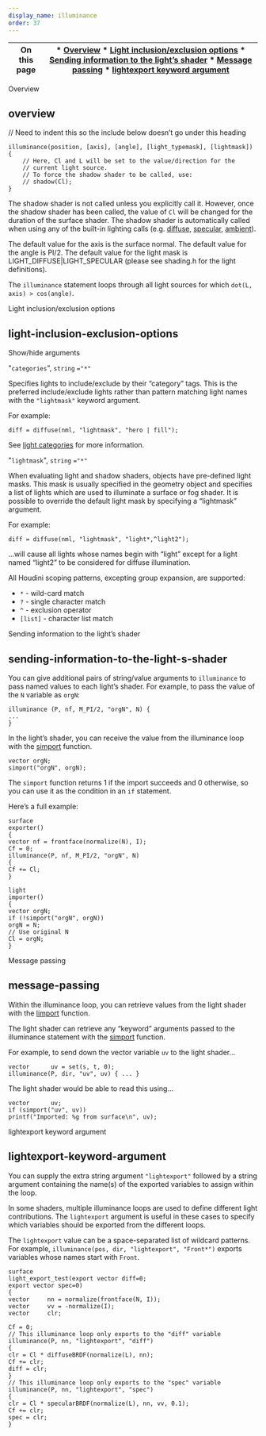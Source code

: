 ```yaml
---
display_name: illuminance
order: 37
---
```

| On this page | * [Overview](#overview) * [Light inclusion/exclusion options](#light-inclusion-exclusion-options) * [Sending information to the light’s shader](#sending-information-to-the-light-s-shader) * [Message passing](#message-passing) * [lightexport keyword argument](#lightexport-keyword-argument) |
| --- | --- |

Overview

## overview

// Need to indent this so the include below doesn’t go under this heading

```vex
illuminance(position, [axis], [angle], [light_typemask], [lightmask])
{
    // Here, Cl and L will be set to the value/direction for the
    // current light source.
    // To force the shadow shader to be called, use:
    // shadow(Cl);
}

```

The shadow shader is not called unless you explicitly call it. However, once the shadow shader has been called, the value of `Cl` will be changed for the duration of the surface shader. The shadow shader is automatically called when using any of the built-in lighting calls (e.g. [diffuse](diffuse.html "Returns a diffuse BSDF or computes diffuse shading."), [specular](specular.html "Returns a specular BSDF or computes specular shading."), [ambient](ambient.html "Returns the color of ambient light in the scene.")).

The default value for the axis is the surface normal. The default value for the angle is PI/2. The default value for the light mask is LIGHT_DIFFUSE|LIGHT_SPECULAR (please see shading.h for the light definitions).

The `illuminance` statement loops through all light sources for which `dot(L, axis) > cos(angle)`.

Light inclusion/exclusion options

## light-inclusion-exclusion-options

Show/hide arguments

"`categories`",
`string`
`="*"`

Specifies lights to include/exclude by their “category” tags.
This is the preferred include/exclude lights rather than pattern matching
light names with the `"lightmask"` keyword argument.

For example:

```vex
diff = diffuse(nml, "lightmask", "hero | fill");

```

See [light categories](../../render/lights.html#categories) for more information.

"`lightmask`",
`string`
`="*"`

When evaluating light and shadow shaders, objects have pre-defined light
masks. This mask is usually specified in the geometry object and
specifies a list of lights which are used to illuminate a surface or fog
shader. It is possible to override the default light mask by specifying
a “lightmask” argument.

For example:

```vex
diff = diffuse(nml, "lightmask", "light*,^light2");

```

…will cause all lights whose names begin with “light” except for a
light named “light2” to be considered for diffuse illumination.

All Houdini scoping patterns, excepting group expansion, are supported:

- `*` - wild-card match
- `?` - single character match
- `^` - exclusion operator
- `[list]` - character list match

Sending information to the light’s shader

## sending-information-to-the-light-s-shader

You can give additional pairs of string/value arguments to `illuminance` to pass named values to each light’s shader. For example, to pass the value of the `N` variable as `orgN`:

```vex
illuminance (P, nf, M_PI/2, "orgN", N) {
...
}

```

In the light’s shader, you can receive the value from the illuminance loop with the [simport](simport.html "Imports a variable sent by a surface shader in an illuminance loop.") function.

```vex
vector orgN;
simport("orgN", orgN);

```

The `simport` function returns 1 if the import succeeds and 0 otherwise, so you can use it as the condition in an `if` statement.

Here’s a full example:

```vex
surface
exporter()
{
vector nf = frontface(normalize(N), I);
Cf = 0;
illuminance(P, nf, M_PI/2, "orgN", N)
{
Cf += Cl;
}

light
importer()
{
vector orgN;
if (!simport("orgN", orgN))
orgN = N;
// Use original N
Cl = orgN;
}

```

Message passing

## message-passing

Within the illuminance loop, you can retrieve values from the light shader
with the [limport](limport.html "Imports a variable from the light shader for the surface.") function.

The light shader can retrieve any “keyword” arguments passed to the illuminance
statement with the [simport](simport.html "Imports a variable sent by a surface shader in an illuminance loop.") function.

For example, to send down the vector variable `uv` to the light shader…

```vex
vector      uv = set(s, t, 0);
illuminance(P, dir, "uv", uv) { ... }

```

The light shader would be able to read this using…

```vex
vector      uv;
if (simport("uv", uv))
printf("Imported: %g from surface\n", uv);

```

lightexport keyword argument

## lightexport-keyword-argument

You can supply the extra string argument `"lightexport"` followed by
a string argument containing the name(s) of the exported variables to
assign within the loop.

In some shaders, multiple illuminance loops are used to define different
light contributions. The `lightexport` argument is useful in these cases
to specify which variables should be exported from the different
loops.

The `lightexport` value can be a space-separated list of wildcard
patterns. For example, `illuminance(pos, dir, "lightexport", "Front*")`
exports variables whose names start with `Front`.

```vex
surface
light_export_test(export vector diff=0;
export vector spec=0)
{
vector     nn = normalize(frontface(N, I));
vector     vv = -normalize(I);
vector     clr;

Cf = 0;
// This illuminance loop only exports to the "diff" variable
illuminance(P, nn, "lightexport", "diff")
{
clr = Cl * diffuseBRDF(normalize(L), nn);
Cf += clr;
diff = clr;
}
// This illuminance loop only exports to the "spec" variable
illuminance(P, nn, "lightexport", "spec")
{
clr = Cl * specularBRDF(normalize(L), nn, vv, 0.1);
Cf += clr;
spec = clr;
}

```
